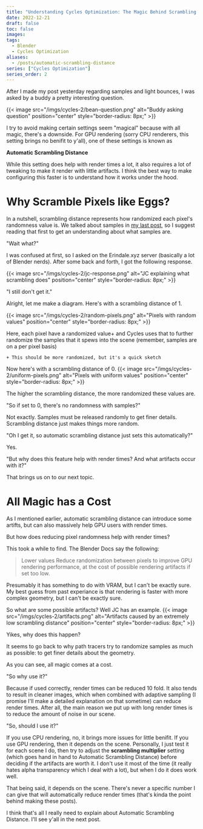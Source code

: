 ```yaml
---
title: "Understanding Cycles Optimization: The Magic Behind Scrambling Pixels like Eggs"
date: 2022-12-21
draft: false
toc: false
images:
tags:
  - Blender
  - Cycles Optimization
aliases:
  - /posts/automatic-scrambling-distance
series: ["Cycles Optimization"]
series_order: 2
---
```


After I made my post yesterday regarding samples and light bounces, I was asked by a buddy a pretty interesting question.

{{< image src="/imgs/cycles-2/bean-question.png" alt="Buddy asking question" position="center" style="border-radius: 8px;" >}}

I try to avoid making certain settings seem "magical" because with all magic, there's a downside. For GPU rendering (sorry CPU renderers, this setting brings no benifit to y'all), one of these settings is known as

**Automatic Scrambling Distance**

While this setting does help with render times a lot, it also requires a lot of tweaking to make it render with little artifacts. I think the best way to make configuring this faster is to understand how it works under the hood.


# Why Scramble Pixels like Eggs?
In a nutshell, scrambling distance represents how randomized each pixel's randomness value is. We talked about samples in [my last post](https://standingpadanimations.github.io/posts/cycles-optimization/#samples), so I suggest reading that first to get an understanding about what samples are.

"Wait what?"

I was confused at first, so I asked on the Erindale.xyz server (basically a lot of Blender nerds). After some back and forth, I got the following response.

{{< image src="/imgs/cycles-2/jc-response.png" alt="JC explaining what scrambling does" position="center" style="border-radius: 8px;" >}}

"I still don't get it."

Alright, let me make a diagram. Here's with a scrambling distance of 1.

{{< image src="/imgs/cycles-2/random-pixels.png" alt="Pixels with random values" position="center" style="border-radius: 8px;" >}}

Here, each pixel have a randomized value+ and Cycles uses that to further randomize the samples that it spews into the scene (remember, samples are on a per pixel basis)

`+ This should be more randomized, but it's a quick sketch`

Now here's with a scrambling distance of 0.
{{< image src="/imgs/cycles-2/uniform-pixels.png" alt="Pixels with uniform values" position="center" style="border-radius: 8px;" >}}


The higher the scrambling distance, the more randomized these values are.

"So if set to 0, there's no randomness with samples?"

Not exactly. Samples must be released randomly to get finer details. Scrambling distance just makes things more random.

"Oh I get it, so automatic scrambling distance just sets this automatically?"

Yes.

"But why does this feature help with render times? And what artifacts occur with it?"

That brings us on to our next topic.

# All Magic has a Cost
As I mentioned earlier, automatic scrambling distance can introduce some artifts, but can also massively help GPU users with render times.

But how does reducing pixel randomness help with render times?

This took a while to find. The Blender Docs say the following: 
> Lower values Reduce randomization between pixels to improve GPU rendering performance, at the cost of possible rendering artifacts if set too low.

Presumably it has something to do with VRAM, but I can't be exactly sure. My best guess from past experiance is that rendering is faster with more complex geometry, but I can't be exactly sure.

So what are some possible artifacts? Well JC has an example.
{{< image src="/imgs/cycles-2/artifacts.png" alt="Artifacts caused by an extremely low scrambling distance" position="center" style="border-radius: 8px;" >}}

Yikes, why does this happen?

It seems to go back to why path tracers try to randomize samples as much as possible: to get finer details about the geometry.

As you can see, all magic comes at a cost.

"So why use it?"

Because if used correctly, render times can be reduced 10 fold. It also tends to result in cleaner images, which when combined with adaptive sampling (I promise I'll make a detailed explanation on that sometime) can reduce render times. After all, the main reason we put up with long render times is to reduce the amount of noise in our scene.

"So, should I use it?"

If you use CPU rendering, no, it brings more issues for little benifit. If you use GPU rendering, then it depends on the scene. Personally, I just test it for each scene I do, then try to adjust the **scrambling multiplier** setting (which goes hand in hand to Automatic Scrambling Distance) before deciding if the artifacts are worth it. I don't use it most of the time (it really hates alpha transparency which I deal with a lot), but when I do it does work well.

That being said, it depends on the scene. There's never a specific number I can give that will automatically reduce render times (that's kinda the point behind making these posts).

I think that's all I really need to explain about Automatic Scrambling Distance. I'll see y'all in the next post.
